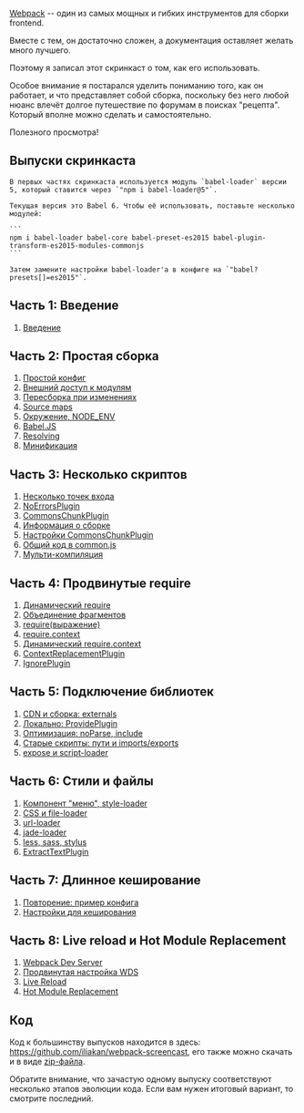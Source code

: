 
<a href="https://webpack.github.io">Webpack</a> -- один из самых мощных и гибких инструментов для сборки frontend.

Вместе с тем, он достаточно сложен, а документация оставляет желать много лучшего.

Поэтому я записал этот скринкаст о том, как его использовать.

Особое внимание я постарался уделить пониманию того, как он работает, и что представляет собой сборка,
поскольку без него любой нюанс влечёт долгое путешествие по форумам в поисках "рецепта". Который вполне можно сделать и самостоятельно.

Полезного просмотра!

## Выпуски скринкаста

````warn header="Babel 6"
В первых частях скринкаста используется модуль `babel-loader` версии 5, который ставится через `"npm i babel-loader@5"`.

Текущая версия это Babel 6. Чтобы её использовать, поставьте несколько модулей:

```
npm i babel-loader babel-core babel-preset-es2015 babel-plugin-transform-es2015-modules-commonjs
```

Затем замените настройки babel-loader'а в конфиге на `"babel?presets[]=es2015"`. 
````

## Часть 1: Введение

<div class="lessons-list lessons-list_screencast">
<ol class="lessons-list__lessons">
<li class="lessons-list__lesson" data-mnemo="01-intro"><a href="#" data-video-id="kLMjOd-x0aQ">Введение</a></li>
</ol>
</div>

## Часть 2: Простая сборка

<div class="lessons-list lessons-list_screencast">
<ol class="lessons-list__lessons">
<li class="lessons-list__lesson" data-mnemo="02-simple-1"><a href="#" data-video-id="DJSZKf9GkUs">Простой конфиг</a></li>
<li class="lessons-list__lesson" data-mnemo="02-simple-2"><a href="#" data-video-id="AUS-QEp4NUo">Внешний доступ к модулям</a></li>
<li class="lessons-list__lesson" data-mnemo="02-simple-3"><a href="#" data-video-id="85zatjhaOkE">Пересборка при изменениях</a></li>
<li class="lessons-list__lesson" data-mnemo="02-simple-4"><a href="#" data-video-id="v9gtHkynU5E">Source maps</a></li>
<li class="lessons-list__lesson" data-mnemo="02-simple-5"><a href="#" data-video-id="5XZqeuWkQ4o">Окружение, NODE_ENV</a></li>
<li class="lessons-list__lesson" data-mnemo="02-simple-6"><a href="#" data-video-id="J-Q7PcfyiGU">Babel.JS</a></li>
<li class="lessons-list__lesson" data-mnemo="02-simple-7"><a href="#" data-video-id="vkK-h1bgUIE">Resolving</a></li>
<li class="lessons-list__lesson" data-mnemo="02-simple-8"><a href="#" data-video-id="ZLrzAhhbt6s">Минификация</a></li>
</ol>
</div>

## Часть 3: Несколько скриптов

<div class="lessons-list lessons-list_screencast">
<ol class="lessons-list__lessons">
<li class="lessons-list__lesson" data-mnemo="03-multi-1"><a href="#" data-video-id="JYP0e7uwgG0">Несколько точек входа</a></li>
<li class="lessons-list__lesson" data-mnemo="03-multi-2"><a href="#" data-video-id="R0OxO-iJmws">NoErrorsPlugin</a></li>
<li class="lessons-list__lesson" data-mnemo="03-multi-3"><a href="#" data-video-id="pSKd2zkEAZM">CommonsChunkPlugin</a></li>
<li class="lessons-list__lesson" data-mnemo="03-multi-4"><a href="#" data-video-id="ohfdNMBS6x0">Информация о сборке</a></li>
<li class="lessons-list__lesson" data-mnemo="03-multi-5"><a href="#" data-video-id="aET3GxoHBug">Настройки CommonsChunkPlugin</a></li>
<li class="lessons-list__lesson" data-mnemo="03-multi-6"><a href="#" data-video-id="H7BSkKruevw">Общий код в common.js</a></li>
<li class="lessons-list__lesson" data-mnemo="03-multi-7"><a href="#" data-video-id="enlfe-6VQNM">Мульти-компиляция</a></li>
</ol>
</div>

## Часть 4: Продвинутые require

<div class="lessons-list lessons-list_screencast">
<ol class="lessons-list__lessons">
<li class="lessons-list__lesson" data-mnemo="04-require-1"><a href="#" data-video-id="Om6yGdU_YlQ">Динамический require</a></li>
<li class="lessons-list__lesson" data-mnemo="04-require-2"><a href="#" data-video-id="Fy16GeWZ6Oc">Объединение фрагментов</a></li>
<li class="lessons-list__lesson" data-mnemo="04-require-3"><a href="#" data-video-id="BE-MXZLDwN4">require(выражение)</a></li>
<li class="lessons-list__lesson" data-mnemo="04-require-4"><a href="#" data-video-id="qUfLCtLvOs0">require.context</a></li>
<li class="lessons-list__lesson" data-mnemo="04-require-5"><a href="#" data-video-id="fHvgKASUXH0">Динамический require.context</a></li>
<li class="lessons-list__lesson" data-mnemo="04-require-6"><a href="#" data-video-id="XY2NLKCrjJ4">ContextReplacementPlugin</a></li>
<li class="lessons-list__lesson" data-mnemo="04-require-7"><a href="#" data-video-id="vHRvO4jn6Oc">IgnorePlugin</a></li>
</ol>
</div>

## Часть 5: Подключение библиотек

<div class="lessons-list lessons-list_screencast">
<ol class="lessons-list__lessons">
<li class="lessons-list__lesson" data-mnemo="05-library-1"><a href="#" data-video-id="RdZkFNzST3c">CDN и сборка: externals</a></li>
<li class="lessons-list__lesson" data-mnemo="05-library-2"><a href="#" data-video-id="9VSVg38Afms">Локально: ProvidePlugin</a></li>
<li class="lessons-list__lesson" data-mnemo="05-library-3"><a href="#" data-video-id="EeLg1mTaz3U">Оптимизация: noParse, include</a></li>
<li class="lessons-list__lesson" data-mnemo="05-library-4"><a href="#" data-video-id="7LSEczQiCQA">Старые скрипты: пути и imports/exports</a></li>
<li class="lessons-list__lesson" data-mnemo="05-library-5"><a href="#" data-video-id="XV1M4Pwx-Ik">expose и script-loader</a></li>
</ol>
</div>

## Часть 6: Стили и файлы

<div class="lessons-list lessons-list_screencast">
<ol class="lessons-list__lessons">
<li class="lessons-list__lesson" data-mnemo="06-styles-assets-1"><a href="#" data-video-id="hkPwyt3lhbg">Компонент "меню", style-loader</a></li>
<li class="lessons-list__lesson" data-mnemo="06-styles-assets-2"><a href="#" data-video-id="k8LdbZcOvWs">CSS и file-loader</a></li>
<li class="lessons-list__lesson" data-mnemo="06-styles-assets-3"><a href="#" data-video-id="03qQYfKMBO8">url-loader</a></li>
<li class="lessons-list__lesson" data-mnemo="06-styles-assets-4"><a href="#" data-video-id="6WxoxUuSVA4">jade-loader</a></li>
<li class="lessons-list__lesson" data-mnemo="06-styles-assets-5"><a href="#" data-video-id="2s6-1VIVwPo">less, sass, stylus</a></li>
<li class="lessons-list__lesson" data-mnemo="06-styles-assets-6"><a href="#" data-video-id="62qYFgokzdU">ExtractTextPlugin</a></li>
</ol>
</div>

## Часть 7: Длинное кеширование

<div class="lessons-list lessons-list_screencast">
<ol class="lessons-list__lessons">
<li class="lessons-list__lesson" data-mnemo="07-caching-1"><a href="#" data-video-id="ZpSKNCBv_2s">Повторение: пример конфига</a></li>
<li class="lessons-list__lesson" data-mnemo="07-caching-2"><a href="#" data-video-id="kxxFQZx3KOk">Настройки для кеширования</a></li>
</ol>
</div>

## Часть 8: Live reload и Hot Module Replacement

<div class="lessons-list lessons-list_screencast">
<ol class="lessons-list__lessons">
<li class="lessons-list__lesson" data-mnemo="08-live-reload-1"><a href="#" data-video-id="e9oA1AVV-jg">Webpack Dev Server</a></li>
<li class="lessons-list__lesson" data-mnemo="08-live-reload-2"><a href="#" data-video-id="1BnRKzlwa7M">Продвинутая настройка WDS</a></li>
<li class="lessons-list__lesson" data-mnemo="08-live-reload-3"><a href="#" data-video-id="o0NJQYWR7BI">Live Reload</a></li>
<li class="lessons-list__lesson" data-mnemo="08-live-reload-4"><a href="#" data-video-id="EQhXtTOxpVk">Hot Module Replacement</a></li>
</ol>
</div>

## Код

Код к большинству выпусков находится в здесь: <https://github.com/iliakan/webpack-screencast>, его также можно скачать и в виде [zip-файла](https://github.com/iliakan/webpack-screencast/archive/master.zip).

Обратите внимание, что зачастую одному выпуску соответствуют несколько этапов эволюции кода. Если вам нужен итоговый вариант, то смотрите последний.
